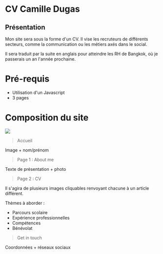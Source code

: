 # CV Camille Dugas

## Présentation

Mon site sera sous la forme d'un CV.
Il vise les recruteurs de différents secteurs, comme la communication ou les métiers axés dans le social.

Il sera traduit par la suite en anglais pour atteindre les RH de Bangkok, où je passerais un an l'année prochaine.

# Pré-requis

- Utilisation d'un Javascript
- 3 pages


# Composition du site

![](.img/flower.jpg)
> Accueil

Image + nom/prénom

> Page 1 : About me

Texte de présentation + photo

> Page 2 : CV

Il s'agira de plusieurs images cliquables renvoyant chacune à un article différent.

Thèmes à aborder :

- Parcours scolaire
- Expérience professionnelles
- Compétences
- Bénévolat

> Get in touch

Coordonnées + réseaux sociaux


